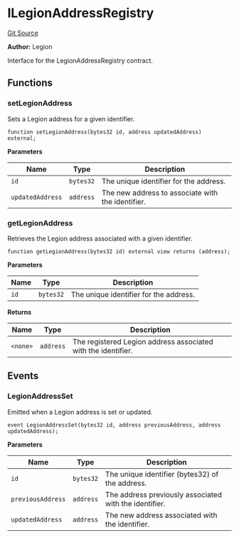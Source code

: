 # ILegionAddressRegistry
[Git Source](https://github.com/Legion-Team/legion-protocol-contracts/blob/85d479ea08d148a380138b535ed11768adee16de/src/interfaces/registries/ILegionAddressRegistry.sol)

**Author:**
Legion

Interface for the LegionAddressRegistry contract.


## Functions
### setLegionAddress

Sets a Legion address for a given identifier.


```solidity
function setLegionAddress(bytes32 id, address updatedAddress) external;
```
**Parameters**

|Name|Type|Description|
|----|----|-----------|
|`id`|`bytes32`|The unique identifier for the address.|
|`updatedAddress`|`address`|The new address to associate with the identifier.|


### getLegionAddress

Retrieves the Legion address associated with a given identifier.


```solidity
function getLegionAddress(bytes32 id) external view returns (address);
```
**Parameters**

|Name|Type|Description|
|----|----|-----------|
|`id`|`bytes32`|The unique identifier for the address.|

**Returns**

|Name|Type|Description|
|----|----|-----------|
|`<none>`|`address`|The registered Legion address associated with the identifier.|


## Events
### LegionAddressSet
Emitted when a Legion address is set or updated.


```solidity
event LegionAddressSet(bytes32 id, address previousAddress, address updatedAddress);
```

**Parameters**

|Name|Type|Description|
|----|----|-----------|
|`id`|`bytes32`|The unique identifier (bytes32) of the address.|
|`previousAddress`|`address`|The address previously associated with the identifier.|
|`updatedAddress`|`address`|The new address associated with the identifier.|

